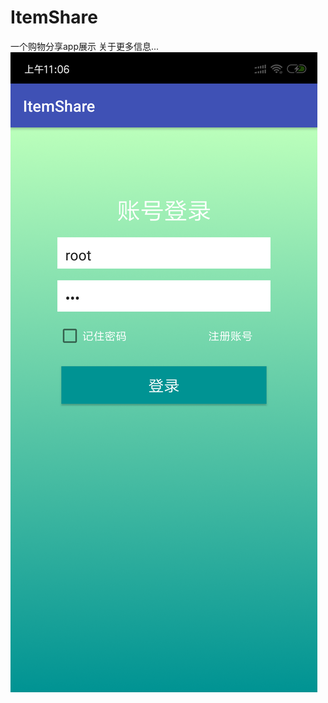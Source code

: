 # ItemShare
一个购物分享app展示
关于更多信息...
![](https://github.com/ivat4u/ItemShare/blob/master/Screenshot_2018-12-27-11-06-33-815_example.com.it.png)
